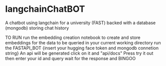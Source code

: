 # langchainChatBOT
A chatbot using langchain for a university (FAST) backed with a database (mongodb) storing chat history

TO RUN
run the embedding creation notebook to create and store embeddings for the data to be queried in your current working directory
run the FASTAPI_BOT {insert your hugging face token and mongodb connetion string}
An api will be generated click on it and "api/docs"
Press try it out then enter your id and query 
wait for the response and BINGOO
